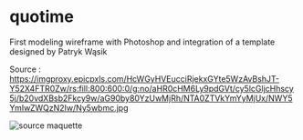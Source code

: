 # quotime
First modeling wireframe with Photoshop and integration of a template designed by Patryk Wąsik

Source : https://imgproxy.epicpxls.com/HcWGyHVEucciRjekxGYte5WzAvBshJT-Y52X4FTR0Zw/rs:fill:800:600:0/g:no/aHR0cHM6Ly9pdGVt/cy5lcGljcHhscy5j/b20vdXBsb2Fkcy9w/aG90by80YzUwMjRh/NTA0ZTVkYmYyMjUx/NWY5YmIwZWQzN2Iw/Ny5wbmc.jpg

![source maquette]( https://www.epicpxls.com/items/quotime-free-psd-template )
